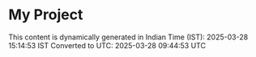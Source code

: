 # My Project

This content is dynamically generated in Indian Time (IST): 2025-03-28 15:14:53 IST
Converted to UTC: 2025-03-28 09:44:53 UTC
